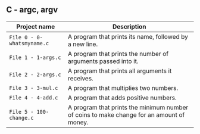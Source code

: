 ## C - argc, argv

| Project name | Description |
| ------------ | ----------- |
| `File 0 - 0-whatsmyname.c` | A program that prints its name, followed by a new line. |
| `File 1 - 1-args.c` | A program that prints the number of arguments passed into it. |
| `File 2 - 2-args.c` | A program that prints all arguments it receives. |
| `File 3 - 3-mul.c` | A program that multiplies two numbers. |
| `File 4 - 4-add.c` | A program that adds positive numbers. |
| `File 5 - 100-change.c` | A program that prints the minimum number of coins to make change for an amount of money. |

